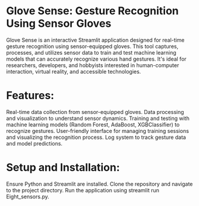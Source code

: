 # Glove Sense: Gesture Recognition Using Sensor Gloves
Glove Sense is an interactive Streamlit application designed for real-time gesture recognition using sensor-equipped gloves. This tool captures, processes, and utilizes sensor data to train and test machine learning models that can accurately recognize various hand gestures. It's ideal for researchers, developers, and hobbyists interested in human-computer interaction, virtual reality, and accessible technologies.

# Features:
Real-time data collection from sensor-equipped gloves.
Data processing and visualization to understand sensor dynamics.
Training and testing with machine learning models (Random Forest, AdaBoost, XGBClassifier) to recognize gestures.
User-friendly interface for managing training sessions and visualizing the recognition process.
Log system to track gesture data and model predictions.

# Setup and Installation:
Ensure Python and Streamlit are installed.
Clone the repository and navigate to the project directory.
Run the application using streamlit run Eight_sensors.py.
